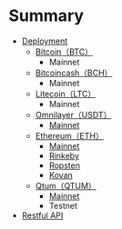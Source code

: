 # Summary

* [Deployment](README.md)
  * [Bitcoin（BTC）](btc.md)
    * Mainnet
  * [Bitcoincash（BCH）](bitcoincashbch.md)
    * Mainnet
  * [Litecoin（LTC）](litecoinltc.md)
    * Mainnet
  * [Omnilayer（USDT）](omnilayerusdt.md)
    * [Mainnet](omnilayerusdt/mainnet.md)
  * [Ethereum（ETH）](ethereumeth.md)
    * [Mainnet](ethereumeth/mainnet.md)
    * [Rinkeby](ethereumeth/rinkeby.md)
    * [Ropsten](ethereumeth/ropsten.md)
    * [Kovan](ethereumeth/kovan.md)
  * [Qtum（QTUM）](qtumqtum.md)
    * [Mainnet](qtumqtum/mainnet.md)
    * Testnet
* [Restful API](chapter1.md)

